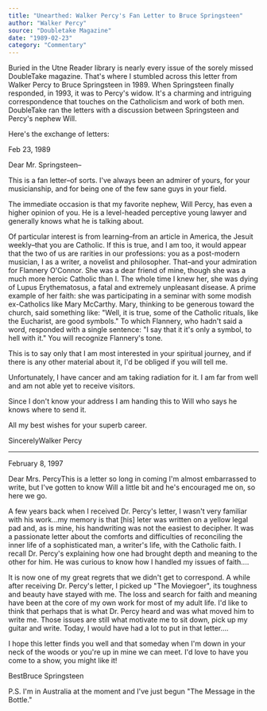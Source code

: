 ```yaml
---
title: "Unearthed: Walker Percy's Fan Letter to Bruce Springsteen"
author: "Walker Percy"
source: "Doubletake Magazine"
date: "1989-02-23"
category: "Commentary"
---
```


Buried in the Utne Reader library is nearly every issue of the sorely missed DoubleTake magazine. That's where I stumbled across this letter from Walker Percy to Bruce Springsteen in 1989. When Springsteen finally responded, in 1993, it was to Percy's widow. It's a charming and intriguing correspondence that touches on the Catholicism and work of both men. DoubleTake ran the letters with a discussion between Springsteen and Percy's nephew Will.

Here's the exchange of letters:

Feb 23, 1989

Dear Mr. Springsteen–

This is a fan letter–of sorts. I've always been an admirer of yours, for your musicianship, and for being one of the few sane guys in your field.

The immediate occasion is that my favorite nephew, Will Percy, has even a higher opinion of you. He is a level-headed perceptive young lawyer and generally knows what he is talking about.

Of particular interest is from learning–from an article in America, the Jesuit weekly–that you are Catholic. If this is true, and I am too, it would appear that the two of us are rarities in our professions: you as a post-modern musician, I as a writer, a novelist and philosopher. That–and your admiration for Flannery O'Connor. She was a dear friend of mine, though she was a much more heroic Catholic than I. The whole time I knew her, she was dying of Lupus Erythematosus, a fatal and extremely unpleasant disease. A prime example of her faith: she was participating in a seminar with some modish ex-Catholics like Mary McCarthy. Mary, thinking to be generous toward the church, said something like: "Well, it is true, some of the Catholic rituals, like the Eucharist, are good symbols." To which Flannery, who hadn't said a word, responded with a single sentence: "I say that it it's only a symbol, to hell with it." You will recognize Flannery's tone.

This is to say only that I am most interested in your spiritual journey, and if there is any other material about it, I'd be obliged if you will tell me.

Unfortunately, I have cancer and am taking radiation for it. I am far from well and am not able yet to receive visitors.

Since I don't know your address I am handing this to Will who says he knows where to send it.

All my best wishes for your superb career.

SincerelyWalker Percy

---

February 8, 1997

Dear Mrs. PercyThis is a letter so long in coming I'm almost embarrassed to write, but I've gotten to know Will a little bit and he's encouraged me on, so here we go.

A few years back when I received Dr. Percy's letter, I wasn't very familiar with his work...my memory is that [his] leter was written on a yellow legal pad and, as is mine, his handwriting was not the easiest to decipher. It was a passionate letter about the comforts and difficulties of reconciling the inner life of a sophisticated man, a writer's life, with the Catholic faith. I recall Dr. Percy's explaining how one had brought depth and meaning to the other for him. He was curious to know how I handled my issues of faith....

It is now one of my great regrets that we didn't get to correspond. A while after receiving Dr. Percy's letter, I picked up "The Moviegoer", its toughness and beauty have stayed with me. The loss and search for faith and meaning have been at the core of my own work for most of my adult life. I'd like to think that perhaps that is what Dr. Percy heard and was what moved him to write me. Those issues are still what motivate me to sit down, pick up my guitar and write. Today, I would have had a lot to put in that letter....

I hope this letter finds you well and that someday when I'm down in your neck of the woods or you're up in mine we can meet. I'd love to have you come to a show, you might like it!

BestBruce Springsteen

P.S. I'm in Australia at the moment and I've just begun "The Message in the Bottle."
